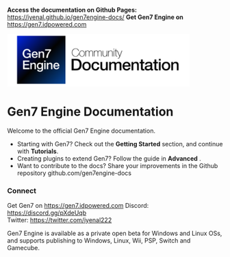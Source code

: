 **Access the documentation on Github Pages:** https://iyenal.github.io/gen7engine-docs/
**Get Gen7 Engine on** https://gen7.idpowered.com

![](icon.png)

# **Gen7 Engine Documentation**

Welcome to the official Gen7 Engine documentation.

- Starting with Gen7? Check out the **Getting Started** section, and continue with **Tutorials**.
- Creating plugins to extend Gen7? Follow the guide in **Advanced** .
- Want to contribute to the docs? Share your improvements in the Github repository github.com/gen7engine-docs

### Connect

Get Gen7 on https://gen7.idpowered.com
Discord: https://discord.gg/pXdeUqb  
Twitter: https://twitter.com/iyenal222  

Gen7 Engine is available as a private open beta for Windows and Linux OSs, and supports publishing to Windows, Linux, Wii, PSP, Switch and Gamecube.
